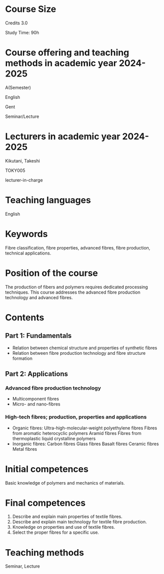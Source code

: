 # Course Size

Credits 3.0

Study Time: 90h

# Course offering and teaching methods in academic year 2024-2025

A(Semester)

English

Gent

Seminar/Lecture

# Lecturers in academic year 2024-2025

Kikutani, Takeshi

TOKY005

lecturer-in-charge

# Teaching languages 

English

# Keywords

Fibre classification, fibre properties, advanced fibres, fibre production, technical applications.

# Position of the course

The production of fibers and polymers requires dedicated processing techniques. This course addresses the advanced fibre production technology and advanced fibres.

# Contents

## Part 1: Fundamentals
- Relation between chemical structure and properties of synthetic fibres
- Relation between fibre production technology and fibre structure formation

## Part 2: Applications
### Advanced fibre production technology
- Multicomponent fibres 
- Micro- and nano-fibres

### High-tech fibres; production, properties and applications
- Organic fibres:
    Ultra-high-molecular-weight polyethylene fibres
    Fibres from aromatic heterocyclic polymers
    Aramid fibres
    Fibres from thermoplastic liquid crystalline polymers
- Inorganic fibres:
    Carbon fibres
    Glass fibres
    Basalt fibres
    Ceramic fibres
    Metal fibres

# Initial competences

Basic knowledge of polymers and mechanics of materials.

# Final competences

1. Describe and explain main properties of textile fibres.
2. Describe and explain main technology for textile fibre production.
3. Knowledge on properties and use of textile fibres.
4. Select the proper fibres for a specific use.

# Teaching methods

Seminar, Lecture

